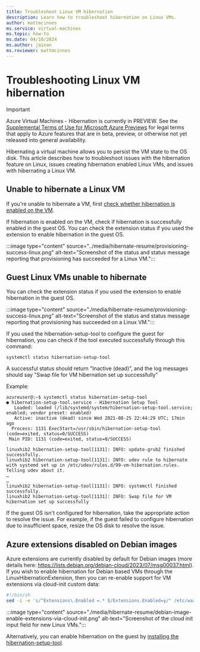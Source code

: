 ```yaml
---
title: Troubleshoot Linux VM hibernation
description: Learn how to troubleshoot hibernation on Linux VMs.
author: mattmcinnes
ms.service: virtual-machines
ms.topic: how-to
ms.date: 04/10/2024
ms.author: jainan
ms.reviewer: mattmcinnes
---
```


# Troubleshooting Linux VM hibernation

> [!IMPORTANT]
> Azure Virtual Machines - Hibernation is currently in PREVIEW.
> See the [Supplemental Terms of Use for Microsoft Azure Previews](https://azure.microsoft.com/support/legal/preview-supplemental-terms/) for legal terms that apply to Azure features that are in beta, preview, or otherwise not yet released into general availability.

Hibernating a virtual machine allows you to persist the VM state to the OS disk. This article describes how to troubleshoot issues with the hibernation feature on Linux, issues creating hibernation enabled Linux VMs, and issues with hibernating a Linux VM.

## Unable to hibernate a Linux VM

If you're unable to hibernate a VM, first [check whether hibernation is enabled on the VM](../hibernate-resume-troubleshooting.md#unable-to-hibernate-a-vm).

If hibernation is enabled on the VM, check if hibernation is successfully enabled in the guest OS. You can check the extension status if you used the extension to enable hibernation in the guest OS.

:::image type="content" source="../media/hibernate-resume/provisioning-success-linux.png" alt-text="Screenshot of the status and status message reporting that provisioning has succeeded for a Linux VM.":::

## Guest Linux VMs unable to hibernate
You can check the extension status if you used the extension to enable hibernation in the guest OS.

:::image type="content" source="./media/hibernate-resume/provisioning-success-linux.png" alt-text="Screenshot of the status and status message reporting that provisioning has succeeded on a Linux VM.":::

If you used the hibernation-setup-tool to configure the guest for hibernation, you can check if the tool executed successfully through this command:

```
systemctl status hibernation-setup-tool 
```

A successful status should return "Inactive (dead)”, and the log messages should say "Swap file for VM hibernation set up successfully"

Example:
```
azureuser@:~$ systemctl status hibernation-setup-tool
● hibernation-setup-tool.service - Hibernation Setup Tool
   Loaded: loaded (/lib/systemd/system/hibernation-setup-tool.service; enabled; vendor preset: enabled)
   Active: inactive (dead) since Wed 2021-08-25 22:44:29 UTC; 17min ago
  Process: 1131 ExecStart=/usr/sbin/hibernation-setup-tool (code=exited, status=0/SUCCESS)
 Main PID: 1131 (code=exited, status=0/SUCCESS)

linuxhib2 hibernation-setup-tool[1131]: INFO: update-grub2 finished successfully.
linuxhib2 hibernation-setup-tool[1131]: INFO: udev rule to hibernate with systemd set up in /etc/udev/rules.d/99-vm-hibernation.rules.  Telling udev about it.
…
…
linuxhib2 hibernation-setup-tool[1131]: INFO: systemctl finished successfully.
linuxhib2 hibernation-setup-tool[1131]: INFO: Swap file for VM hibernation set up successfully

```
If the guest OS isn't configured for hibernation, take the appropriate action to resolve the issue. For example, if the guest failed to configure hibernation due to insufficient space, resize the OS disk to resolve the issue.    


## Azure extensions disabled on Debian images
Azure extensions are currently disabled by default for Debian images (more details here: https://lists.debian.org/debian-cloud/2023/07/msg00037.html). If you wish to enable hibernation for Debian based VMs through the LinuxHibernationExtension, then you can re-enable support for VM extensions via cloud-init custom data:

```bash
#!/bin/sh
sed -i -e 's/^Extensions\.Enabled =.* $/Extensions.Enabled=y/" /etc/waagent.conf
```

:::image type="content" source="./media/hibernate-resume/debian-image-enable-extensions-via-cloud-init.png" alt-text="Screenshot of the cloud init input field for new Linux VMs.":::

Alternatively, you can enable hibernation on the guest by [installing the hibernation-setup-tool](hibernate-resume.md#option-2-hibernation-setup-tool).